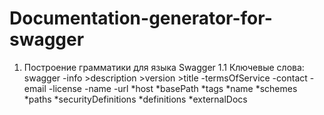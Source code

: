 # Documentation-generator-for-swagger

1. Построение грамматики для языка Swagger
    1.1 Ключевые слова:
        swagger
        -info
            >description
            >version
            >title
            -termsOfService
            -contact
                -email
            -license
                -name
                -url
        *host
        *basePath
        *tags
        *name
        *schemes
        *paths
        *securityDefinitions
        *definitions
        *externalDocs